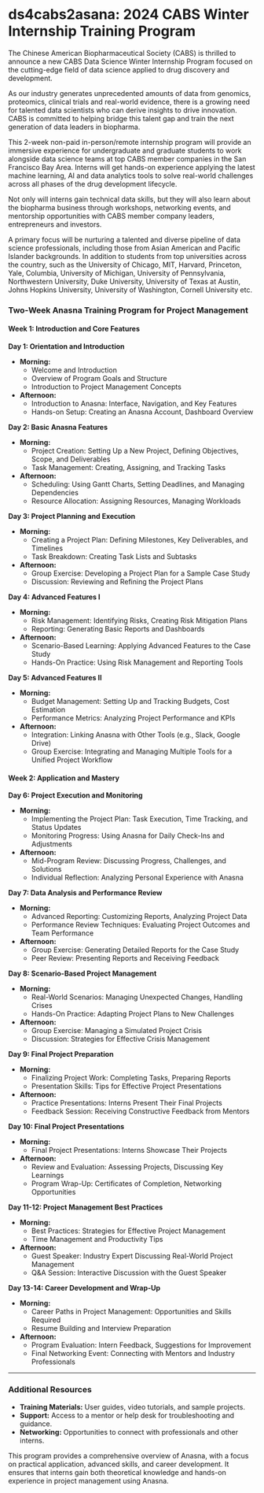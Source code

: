 # ds4cabs2asana: 2024 CABS Winter Internship Training Program

The Chinese American Biopharmaceutical Society (CABS) is thrilled to announce a new CABS Data Science Winter Internship Program focused on the cutting-edge field of data science applied to drug discovery and development.

As our industry generates unprecedented amounts of data from genomics, proteomics, clinical trials and real-world evidence, there is a growing need for talented data scientists who can derive insights to drive innovation. CABS is committed to helping bridge this talent gap and train the next generation of data leaders in biopharma.

This 2-week non-paid in-person/remote internship program will provide an immersive experience for undergraduate and graduate students to work alongside data science teams at top CABS member companies in the San Francisco Bay Area. Interns will get hands-on experience applying the latest machine learning, AI and data analytics tools to solve real-world challenges across all phases of the drug development lifecycle.

Not only will interns gain technical data skills, but they will also learn about the biopharma business through workshops, networking events, and mentorship opportunities with CABS member company leaders, entrepreneurs and investors.

A primary focus will be nurturing a talented and diverse pipeline of data science professionals, including those from Asian American and Pacific Islander backgrounds. In addition to students from top universities across the country, such as the University of Chicago, MIT, Harvard, Princeton, Yale, Columbia, University of Michigan, University of Pennsylvania, Northwestern University, Duke University, University of Texas at Austin, Johns Hopkins University, University of Washington, Cornell University etc.

### **Two-Week Anasna Training Program for Project Management**

#### **Week 1: Introduction and Core Features**

**Day 1: Orientation and Introduction**
- **Morning:**
  - Welcome and Introduction
  - Overview of Program Goals and Structure
  - Introduction to Project Management Concepts
- **Afternoon:**
  - Introduction to Anasna: Interface, Navigation, and Key Features
  - Hands-on Setup: Creating an Anasna Account, Dashboard Overview

**Day 2: Basic Anasna Features**
- **Morning:**
  - Project Creation: Setting Up a New Project, Defining Objectives, Scope, and Deliverables
  - Task Management: Creating, Assigning, and Tracking Tasks
- **Afternoon:**
  - Scheduling: Using Gantt Charts, Setting Deadlines, and Managing Dependencies
  - Resource Allocation: Assigning Resources, Managing Workloads

**Day 3: Project Planning and Execution**
- **Morning:**
  - Creating a Project Plan: Defining Milestones, Key Deliverables, and Timelines
  - Task Breakdown: Creating Task Lists and Subtasks
- **Afternoon:**
  - Group Exercise: Developing a Project Plan for a Sample Case Study
  - Discussion: Reviewing and Refining the Project Plans

**Day 4: Advanced Features I**
- **Morning:**
  - Risk Management: Identifying Risks, Creating Risk Mitigation Plans
  - Reporting: Generating Basic Reports and Dashboards
- **Afternoon:**
  - Scenario-Based Learning: Applying Advanced Features to the Case Study
  - Hands-On Practice: Using Risk Management and Reporting Tools

**Day 5: Advanced Features II**
- **Morning:**
  - Budget Management: Setting Up and Tracking Budgets, Cost Estimation
  - Performance Metrics: Analyzing Project Performance and KPIs
- **Afternoon:**
  - Integration: Linking Anasna with Other Tools (e.g., Slack, Google Drive)
  - Group Exercise: Integrating and Managing Multiple Tools for a Unified Project Workflow

#### **Week 2: Application and Mastery**

**Day 6: Project Execution and Monitoring**
- **Morning:**
  - Implementing the Project Plan: Task Execution, Time Tracking, and Status Updates
  - Monitoring Progress: Using Anasna for Daily Check-Ins and Adjustments
- **Afternoon:**
  - Mid-Program Review: Discussing Progress, Challenges, and Solutions
  - Individual Reflection: Analyzing Personal Experience with Anasna

**Day 7: Data Analysis and Performance Review**
- **Morning:**
  - Advanced Reporting: Customizing Reports, Analyzing Project Data
  - Performance Review Techniques: Evaluating Project Outcomes and Team Performance
- **Afternoon:**
  - Group Exercise: Generating Detailed Reports for the Case Study
  - Peer Review: Presenting Reports and Receiving Feedback

**Day 8: Scenario-Based Project Management**
- **Morning:**
  - Real-World Scenarios: Managing Unexpected Changes, Handling Crises
  - Hands-On Practice: Adapting Project Plans to New Challenges
- **Afternoon:**
  - Group Exercise: Managing a Simulated Project Crisis
  - Discussion: Strategies for Effective Crisis Management

**Day 9: Final Project Preparation**
- **Morning:**
  - Finalizing Project Work: Completing Tasks, Preparing Reports
  - Presentation Skills: Tips for Effective Project Presentations
- **Afternoon:**
  - Practice Presentations: Interns Present Their Final Projects
  - Feedback Session: Receiving Constructive Feedback from Mentors

**Day 10: Final Project Presentations**
- **Morning:**
  - Final Project Presentations: Interns Showcase Their Projects
- **Afternoon:**
  - Review and Evaluation: Assessing Projects, Discussing Key Learnings
  - Program Wrap-Up: Certificates of Completion, Networking Opportunities

**Day 11-12: Project Management Best Practices**
- **Morning:**
  - Best Practices: Strategies for Effective Project Management
  - Time Management and Productivity Tips
- **Afternoon:**
  - Guest Speaker: Industry Expert Discussing Real-World Project Management
  - Q&A Session: Interactive Discussion with the Guest Speaker

**Day 13-14: Career Development and Wrap-Up**
- **Morning:**
  - Career Paths in Project Management: Opportunities and Skills Required
  - Resume Building and Interview Preparation
- **Afternoon:**
  - Program Evaluation: Intern Feedback, Suggestions for Improvement
  - Final Networking Event: Connecting with Mentors and Industry Professionals

---

### **Additional Resources**
- **Training Materials:** User guides, video tutorials, and sample projects.
- **Support:** Access to a mentor or help desk for troubleshooting and guidance.
- **Networking:** Opportunities to connect with professionals and other interns.

This program provides a comprehensive overview of Anasna, with a focus on practical application, advanced skills, and career development. It ensures that interns gain both theoretical knowledge and hands-on experience in project management using Anasna.
